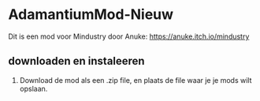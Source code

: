 # AdamantiumMod-Nieuw
Dit is een mod voor Mindustry door Anuke: https://anuke.itch.io/mindustry

## downloaden en instaleeren
1. Download de mod als een .zip file, en plaats de file waar je je mods wilt opslaan.

